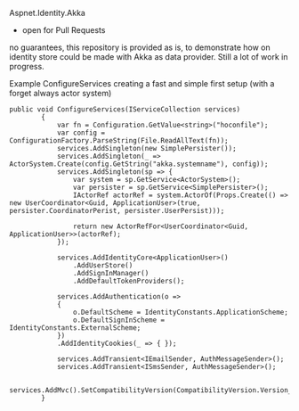 Aspnet.Identity.Akka

- open for Pull Requests

no guarantees, this repository is provided as is, to demonstrate how on identity store could be made with Akka as data provider. Still a lot of work in progress.


Example ConfigureServices creating a fast and simple first setup (with a forget always actor system)
```
public void ConfigureServices(IServiceCollection services)
        {
            var fn = Configuration.GetValue<string>("hoconfile");
            var config = ConfigurationFactory.ParseString(File.ReadAllText(fn));
            services.AddSingleton(new SimplePersister());
            services.AddSingleton(_ => ActorSystem.Create(config.GetString("akka.systemname"), config));
            services.AddSingleton(sp => {
                var system = sp.GetService<ActorSystem>();
                var persister = sp.GetService<SimplePersister>();
                IActorRef actorRef = system.ActorOf(Props.Create(() => new UserCoordinator<Guid, ApplicationUser>(true, persister.CoordinatorPerist, persister.UserPersist)));

                return new ActorRefFor<UserCoordinator<Guid, ApplicationUser>>(actorRef);
            });

            services.AddIdentityCore<ApplicationUser>()
                .AddUserStore()
                .AddSignInManager()
                .AddDefaultTokenProviders();

            services.AddAuthentication(o =>
            {
                o.DefaultScheme = IdentityConstants.ApplicationScheme;
                o.DefaultSignInScheme = IdentityConstants.ExternalScheme;
            })
            .AddIdentityCookies(_ => { });

            services.AddTransient<IEmailSender, AuthMessageSender>();
            services.AddTransient<ISmsSender, AuthMessageSender>();

            services.AddMvc().SetCompatibilityVersion(CompatibilityVersion.Version_2_1);
        }
```
